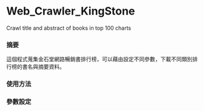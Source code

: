 # Web_Crawler_KingStone
Crawl title and abstract of books in top 100 charts

### 摘要
這個程式蒐集金石堂網路暢銷書排行榜，可以藉由設定不同參數，下載不同類別排行榜的書名與摘要資料。

### 使用方法

### 參數設定
